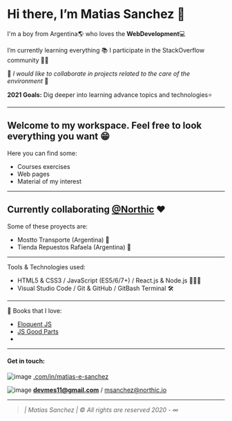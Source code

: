# Hi there, I’m Matias Sanchez 👋

I'm a boy from Argentina🌎 who loves the **WebDevelopment**💻

I’m currently learning everything 📚
I participate in the StackOverflow community 👨‍💻

🌱 *I would like to collaborate in projects related to the care of the environment* 🌱

**2021 Goals:** Dig deeper into learning advance topics and technologies⭐️

-------------------------------------------------------------------------------------------------
## Welcome to my workspace. Feel free to look everything you want 😁
Here you can find some:
- Courses exercises
- Web pages
- Material of my interest

-------------------------------------------------------------------------------------------------
## Currently collaborating  [@Northic](https://www.northic.io/) ♥️

Some of these proyects are:
- Mostto Transporte (Argentina) 🚛
- Tienda Repuestos Rafaela (Argentina) 🚕

-------------------------------------------------------------------------------------------------
Tools & Technologies used:
- HTML5 & CSS3 / JavaScript (ES5/6/7+) / React.js & Node.js 👨🏻‍💻
- Visual Studio Code / Git & GitHub / GitBash Terminal 🛠

-------------------------------------------------------------------------------------------------
📕 Books that I love:
+ [Eloquent JS](https://eloquentjavascript.net/)
+ [JS Good Parts](https://www.goodreads.com/book/show/2998152-javascript)
+ 
-------------------------------------------------------------------------------------------------
#### Get in touch: 
![image](https://user-images.githubusercontent.com/57968039/111031442-582d1b80-83e6-11eb-8c6d-01d9d3768ff4.png)
[.com/in/matias-e-sanchez](https://www.linkedin.com/in/matias-e-sanchez/)

![image](https://cdn.icon-icons.com/icons2/1195/PNG/128/1490889681-email_82528.png) **devmes11@gmail.com** / msanchez@northic.io

-------------------------------------------------------------------------------------------------
> *| Matias Sanchez | © All rights are reserved 2020 - ∞*
